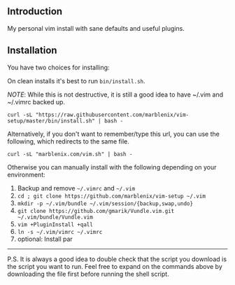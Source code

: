 Introduction
------------

My personal vim install with sane defaults and useful plugins.

Installation
------------

You have two choices for installing:

On clean installs it's best to run `bin/install.sh`.

*NOTE*: While this is not destructive, it is still a good idea to have ~/.vim and ~/.vimrc backed up.

    curl -sL "https://raw.githubusercontent.com/marblenix/vim-setup/master/bin/install.sh" | bash -

Alternatively, if you don't want to remember/type this url, you can use the following, which redirects to the same file.

    curl -sL "marblenix.com/vim.sh" | bash -
    
Otherwise you can manually install with the following depending on your environment:

1. Backup and remove `~/.vimrc` and `~/.vim`
2. `cd ; git clone https://github.com/marblenix/vim-setup ~/.vim`
3. `mkdir -p ~/.vim/bundle ~/.vim/session/{backup,swap,undo}`
4. `git clone https://github.com/gmarik/Vundle.vim.git ~/.vim/bundle/Vundle.vim`
5. `vim +PluginInstall +qall`
6. `ln -s ~/.vim/vimrc ~/.vimrc`
7. optional: Install par

----

P.S. It is always a good idea to double check that the script you
download is the script you want to run. Feel free to expand on the
commands above by downloading the file first before running the shell
script.
